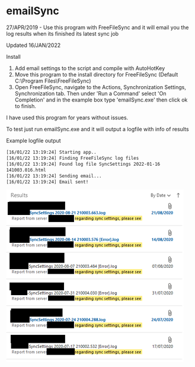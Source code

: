 # emailSync
 27/APR/2019 - Use this program with FreeFileSync and it will email you the log results when its finished its latest sync job

Updated 16/JAN/2022

Install
1) Add email settings to the script and compile with AutoHotKey
1) Move this program to the install directory for FreeFileSync (Default C:\Program Files\FreeFileSync)
2) Open FreeFileSync, navigate to the Actions, Synchronization Settings, Synchronization tab.
Then under 'Run a Command' select 'On Completion' and in the example box type 'emailSync.exe'
then click ok to finish.

I have used this program for years without issues.

To test just run emailSync.exe and it will output a logfile with info of results

Example logfile output

	[16/01/22 13:19:24] Starting app..
	[16/01/22 13:19:24] Finding FreeFileSync log files
	[16/01/22 13:19:24] Found log file SyncSettings 2022-01-16 141003.016.html
	[16/01/22 13:19:24] Sending email...
	[16/01/22 13:19:24] Email sent!

![Screenshot](emailSync-screenshot.png)
